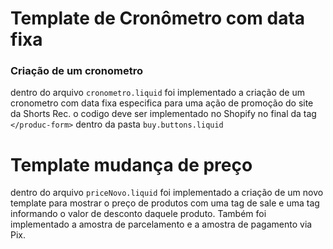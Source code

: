 # Template de Cronômetro com data fixa

### Criação de um cronometro
dentro do arquivo `cronometro.liquid` foi implementado a criação de um cronometro com data fixa especifica para uma ação de promoção do site da Shorts Rec.
o codigo deve ser implementado no Shopify no final da tag `</produc-form>` dentro da pasta `buy.buttons.liquid`

# Template mudança de preço
dentro do arquivo `priceNovo.liquid` foi implementado a criação de um novo template para mostrar o preço de produtos com uma tag de sale e uma tag informando o valor de desconto daquele produto.  Também foi implementado a amostra de parcelamento e a amostra de pagamento via Pix.
